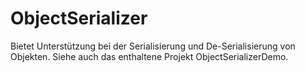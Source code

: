 # ObjectSerializer
Bietet Unterstützung bei der Serialisierung und De-Serialisierung von Objekten.
Siehe auch das enthaltene Projekt ObjectSerializerDemo.
